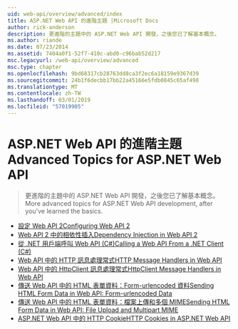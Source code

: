 ```yaml
---
uid: web-api/overview/advanced/index
title: ASP.NET Web API 的進階主題 |Microsoft Docs
author: rick-anderson
description: 更進階的主題中的 ASP.NET Web API 開發，之後您已了解基本概念。
ms.author: riande
ms.date: 07/23/2014
ms.assetid: 7404a0f1-52f7-410c-abd0-c96bab52d217
msc.legacyurl: /web-api/overview/advanced
msc.type: chapter
ms.openlocfilehash: 9bd68317cb28763dd8ca3f2ec6a18159e9367d39
ms.sourcegitcommit: 24b1f6decbb17bb22a45166e5fdb0845c65af498
ms.translationtype: MT
ms.contentlocale: zh-TW
ms.lasthandoff: 03/01/2019
ms.locfileid: "57019905"
---
```

<a name="advanced-topics-for-aspnet-web-api"></a><span data-ttu-id="50e35-103">ASP.NET Web API 的進階主題</span><span class="sxs-lookup"><span data-stu-id="50e35-103">Advanced Topics for ASP.NET Web API</span></span>
====================
> <span data-ttu-id="50e35-104">更進階的主題中的 ASP.NET Web API 開發，之後您已了解基本概念。</span><span class="sxs-lookup"><span data-stu-id="50e35-104">More advanced topics for ASP.NET Web API development, after you've learned the basics.</span></span>


- [<span data-ttu-id="50e35-105">設定 Web API 2</span><span class="sxs-lookup"><span data-stu-id="50e35-105">Configuring Web API 2</span></span>](configuring-aspnet-web-api.md)
- [<span data-ttu-id="50e35-106">Web API 2 中的相依性插入</span><span class="sxs-lookup"><span data-stu-id="50e35-106">Dependency Injection in Web API 2</span></span>](dependency-injection.md)
- [<span data-ttu-id="50e35-107">從 .NET 用戶端呼叫 Web API (C#)</span><span class="sxs-lookup"><span data-stu-id="50e35-107">Calling a Web API From a .NET Client (C#)</span></span>](calling-a-web-api-from-a-net-client.md)
- [<span data-ttu-id="50e35-108">Web API 中的 HTTP 訊息處理常式</span><span class="sxs-lookup"><span data-stu-id="50e35-108">HTTP Message Handlers in Web API</span></span>](http-message-handlers.md)
- [<span data-ttu-id="50e35-109">Web API 中的 HttpClient 訊息處理常式</span><span class="sxs-lookup"><span data-stu-id="50e35-109">HttpClient Message Handlers in Web API</span></span>](httpclient-message-handlers.md)
- [<span data-ttu-id="50e35-110">傳送 Web API 中的 HTML 表單資料：Form-urlencoded 資料</span><span class="sxs-lookup"><span data-stu-id="50e35-110">Sending HTML Form Data in Web API: Form-urlencoded Data</span></span>](sending-html-form-data-part-1.md)
- [<span data-ttu-id="50e35-111">傳送 Web API 中的 HTML 表單資料：檔案上傳和多個 MIME</span><span class="sxs-lookup"><span data-stu-id="50e35-111">Sending HTML Form Data in Web API: File Upload and Multipart MIME</span></span>](sending-html-form-data-part-2.md)
- [<span data-ttu-id="50e35-112">ASP.NET Web API 中的 HTTP Cookie</span><span class="sxs-lookup"><span data-stu-id="50e35-112">HTTP Cookies in ASP.NET Web API</span></span>](http-cookies.md)
